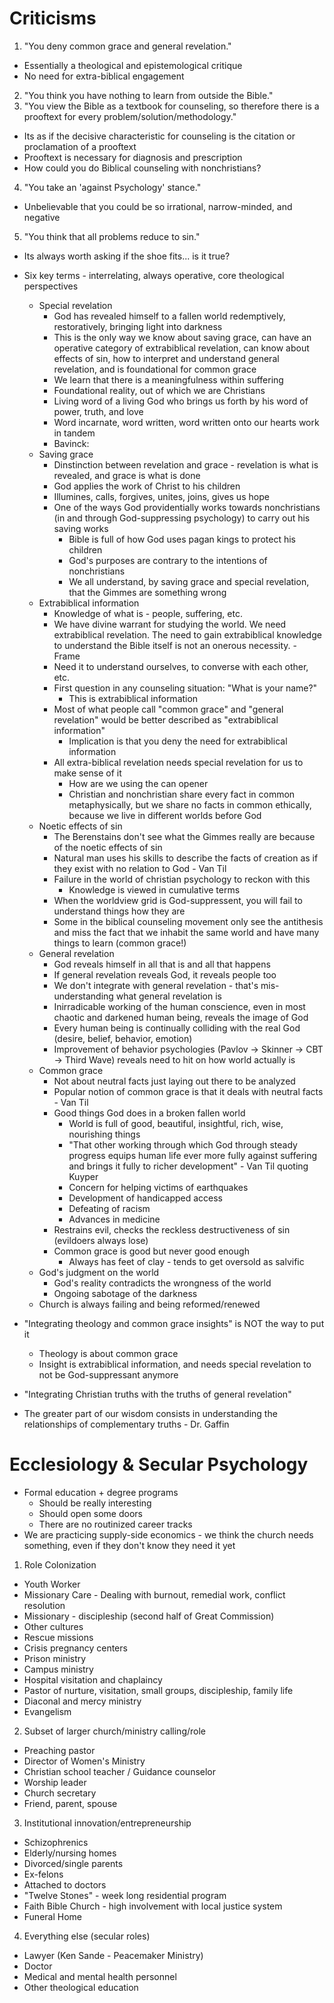 # Criticisms

1. "You deny common grace and general revelation."
  * Essentially a theological and epistemological critique
  * No need for extra-biblical engagement
2. "You think you have nothing to learn from outside the Bible."
3. "You view the Bible as a textbook for counseling, so therefore there is a prooftext for every problem/solution/methodology."
  * Its as if the decisive characteristic for counseling is the citation or proclamation of a prooftext
  * Prooftext is necessary for diagnosis and prescription
  * How could you do Biblical counseling with nonchristians?
4. "You take an 'against Psychology' stance."
  * Unbelievable that you could be so irrational, narrow-minded, and negative
5. "You think that all problems reduce to sin."

* Its always worth asking if the shoe fits... is it true?
* Six key terms - interrelating, always operative, core theological perspectives
  * Special revelation
    * God has revealed himself to a fallen world redemptively, restoratively, bringing light into darkness
    * This is the only way we know about saving grace, can have an operative category of extrabiblical revelation, can know about effects of sin, how to interpret and understand general revelation, and is foundational for common grace
    * We learn that there is a meaningfulness within suffering
    * Foundational reality, out of which we are Christians
    * Living word of a living God who brings us forth by his word of power, truth, and love
    * Word incarnate, word written, word written onto our hearts work in tandem
    * Bavinck: 
  * Saving grace
    * Dinstinction between revelation and grace - revelation is what is revealed, and grace is what is done
    * God applies the work of Christ to his children
    * Illumines, calls, forgives, unites, joins, gives us hope
    * One of the ways God providentially works towards nonchristians (in and through God-suppressing psychology) to carry out his saving works
      * Bible is full of how God uses pagan kings to protect his children
      * God's purposes are contrary to the intentions of nonchristians
      * We all understand, by saving grace and special revelation, that the Gimmes are something wrong
  * Extrabiblical information
    * Knowledge of what is - people, suffering, etc.
    * We have divine warrant for studying the world. We need extrabiblical revelation. The need to gain extrabiblical knowledge to understand the Bible itself is not an onerous necessity. - Frame
    * Need it to understand ourselves, to converse with each other, etc.
    * First question in any counseling situation: "What is your name?"
      * This is extrabiblical information
    * Most of what people call "common grace" and "general revelation" would be better described as "extrabiblical information"
      * Implication is that you deny the need for extrabiblical information
    * All extra-biblical revelation needs special revelation for us to make sense of it
      * How are we using the can opener
      * Christian and nonchristian share every fact in common metaphysically, but we share no facts in common ethically, because we live in different worlds before God
  * Noetic effects of sin
    * The Berenstains don't see what the Gimmes really are because of the noetic effects of sin
    * Natural man uses his skills to describe the facts of creation as if they exist with no relation to God - Van Til
    * Failure in the world of christian psychology to reckon with this
      * Knowledge is viewed in cumulative terms
    * When the worldview grid is God-suppressent, you will fail to understand things how they are
    * Some in the biblical counseling movement only see the antithesis and miss the fact that we inhabit the same world and have many things to learn (common grace!)
  * General revelation
    * God reveals himself in all that is and all that happens
    * If general revelation reveals God, it reveals people too 
    * We don't integrate with general revelation - that's mis-understanding what general revelation is
    * Inirradicable working of the human conscience, even in most chaotic and darkened human being, reveals the image of God
    * Every human being is continually colliding with the real God (desire, belief, behavior, emotion)
    * Improvement of behavior psychologies (Pavlov -> Skinner -> CBT -> Third Wave) reveals need to hit on how world actually is
  * Common grace
    * Not about neutral facts just laying out there to be analyzed
    * Popular notion of common grace is that it deals with neutral facts - Van Til
    * Good things God does in a broken fallen world
      * World is full of good, beautiful, insightful, rich, wise, nourishing things
      * "That other working through which God through steady progress equips human life ever more fully against suffering and brings it fully to richer development" - Van Til quoting Kuyper
      * Concern for helping victims of earthquakes
      * Development of handicapped access
      * Defeating of racism
      * Advances in medicine
    * Restrains evil, checks the reckless destructiveness of sin (evildoers always lose)
    * Common grace is good but never good enough
      * Always has feet of clay - tends to get oversold as salvific
  * God's judgment on the world
    * God's reality contradicts the wrongness of the world
    * Ongoing sabotage of the darkness
  * Church is always failing and being reformed/renewed

* "Integrating theology and common grace insights" is NOT the way to put it
  * Theology is about common grace
  * Insight is extrabiblical information, and needs special revelation to not be God-suppressant anymore
* "Integrating Christian truths with the truths of general revelation"

* The greater part of our wisdom consists in understanding the relationships of complementary truths - Dr. Gaffin

# Ecclesiology & Secular Psychology

* Formal education + degree programs
  * Should be really interesting
  * Should open some doors
  * There are no routinized career tracks
* We are practicing supply-side economics - we think the church needs something, even if they don't know they need it yet

1. Role Colonization
  * Youth Worker
  * Missionary Care - Dealing with burnout, remedial work, conflict resolution
  * Missionary - discipleship (second half of Great Commission)
  * Other cultures
  * Rescue missions
  * Crisis pregnancy centers
  * Prison ministry
  * Campus ministry
  * Hospital visitation and chaplaincy
  * Pastor of nurture, visitation, small groups, discipleship, family life
  * Diaconal and mercy ministry
  * Evangelism
2. Subset of larger church/ministry calling/role
  * Preaching pastor
  * Director of Women's Ministry
  * Christian school teacher / Guidance counselor
  * Worship leader
  * Church secretary
  * Friend, parent, spouse
3. Institutional innovation/entrepreneurship
  * Schizophrenics
  * Elderly/nursing homes
  * Divorced/single parents
  * Ex-felons
  * Attached to doctors
  * "Twelve Stones" - week long residential program
  * Faith Bible Church - high involvement with local justice system
  * Funeral Home
4. Everything else (secular roles)
  * Lawyer (Ken Sande - Peacemaker Ministry)
  * Doctor
  * Medical and mental health personnel
  * Other theological education

